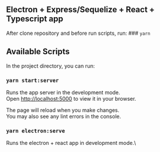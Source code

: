 ## Electron + Express/Sequelize + React + Typescript app

After clone repository and before run scripts, run: ### `yarn`

## Available Scripts

In the project directory, you can run:

### `yarn start:server`

Runs the app server in the development mode.\
Open [http://localhost:5000](http://localhost:5000) to view it in your browser.

The page will reload when you make changes.\
You may also see any lint errors in the console.

### `yarn electron:serve`

Runs the electron + react app in development mode.\